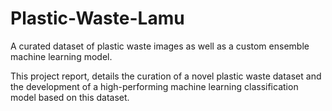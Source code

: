 # Plastic-Waste-Lamu
A curated dataset of plastic waste images as well as a custom ensemble machine learning model.

This project report, details the curation of a novel plastic waste dataset and the development of a high-performing machine learning classification model based on this dataset.
